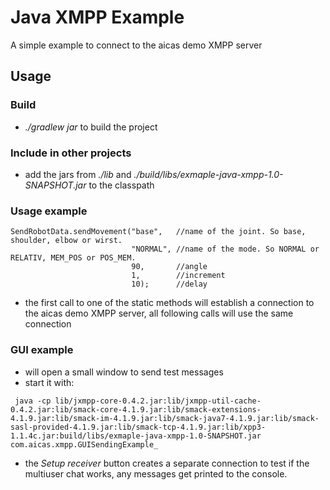 Java XMPP Example
============

A simple example to connect to the aicas demo XMPP server

## Usage

### Build

- _./gradlew jar_  to build the project

### Include in other projects

- add the jars from _./lib_ and _./build/libs/exmaple-java-xmpp-1.0-SNAPSHOT.jar_ to the classpath

### Usage example
``` 
SendRobotData.sendMovement("base",   //name of the joint. So base, shoulder, elbow or wirst.
                           "NORMAL", //name of the mode. So NORMAL or RELATIV, MEM_POS or POS_MEM.
                           90,       //angle
                           1,        //increment 
                           10);      //delay
```
- the first call to one of the static methods will establish a connection to the aicas demo XMPP server,
 all following calls will use the same connection

### GUI example

- will open a small window to send test messages
- start it with:
```
 java -cp lib/jxmpp-core-0.4.2.jar:lib/jxmpp-util-cache-0.4.2.jar:lib/smack-core-4.1.9.jar:lib/smack-extensions-4.1.9.jar:lib/smack-im-4.1.9.jar:lib/smack-java7-4.1.9.jar:lib/smack-sasl-provided-4.1.9.jar:lib/smack-tcp-4.1.9.jar:lib/xpp3-1.1.4c.jar:build/libs/exmaple-java-xmpp-1.0-SNAPSHOT.jar com.aicas.xmpp.GUISendingExample_
```
- the _Setup receiver_ button creates a separate connection to test if the multiuser chat works, any messages get printed to the console.
